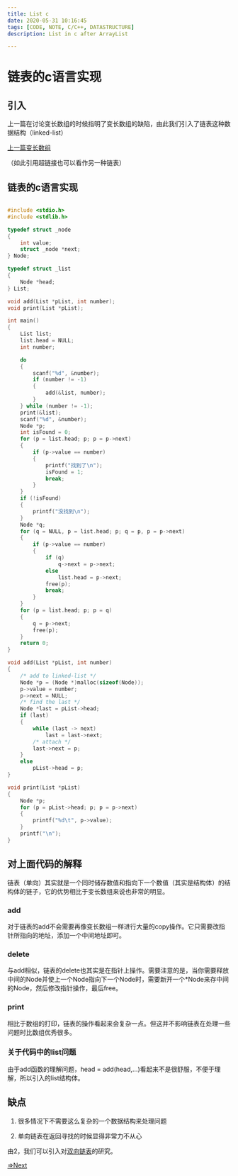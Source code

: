 ```yaml
---
title: List c
date: 2020-05-31 10:16:45
tags: [CODE, NOTE, C/C++, DATASTRUCTURE]
description: List in c after ArrayList

---
```


# 链表的c语言实现

## 引入

上一篇在讨论变长数组的时候指明了变长数组的缺陷，由此我们引入了链表这种数据结构（linked-list）

[上一篇变长数组](../ArrayList)

（如此引用超链接也可以看作另一种链表）

## 链表的c语言实现

```c

#include <stdio.h>
#include <stdlib.h>

typedef struct _node
{
    int value;
    struct _node *next;
} Node;

typedef struct _list
{
    Node *head;
} List;

void add(List *pList, int number);
void print(List *pList);

int main()
{
    List list;
    list.head = NULL;
    int number;

    do
    {
        scanf("%d", &number);
        if (number != -1)
        {
            add(&list, number);
        }
    } while (number != -1);
    print(&list);
    scanf("%d", &number);
    Node *p;
    int isFound = 0;
    for (p = list.head; p; p = p->next)
    {
        if (p->value == number)
        {
            printf("找到了\n");
            isFound = 1;
            break;
        }
    }
    if (!isFound)
    {
        printf("没找到\n");
    }
    Node *q;
    for (q = NULL, p = list.head; p; q = p, p = p->next)
    {
        if (p->value == number)
        {
            if (q)
                q->next = p->next;
            else
                list.head = p->next;
            free(p);
            break;
        }
    }
    for (p = list.head; p; p = q)
    {
        q = p->next;
        free(p);
    }
    return 0;
}

void add(List *pList, int number)
{
    /* add to linked-list */
    Node *p = (Node *)malloc(sizeof(Node));
    p->value = number;
    p->next = NULL;
    /* find the last */
    Node *last = pList->head;
    if (last)
    {
        while (last -> next)
            last = last->next;
        /* attach */
        last->next = p;
    }
    else
        pList->head = p;
}

void print(List *pList)
{
    Node *p;
    for (p = pList->head; p; p = p->next)
    {
        printf("%d\t", p->value);
    }
    printf("\n");
}

```

## 对上面代码的解释

链表（单向）其实就是一个同时储存数值和指向下一个数值（其实是结构体）的结构体的链子，它的优势相比于变长数组来说也非常的明显。

### add

对于链表的add不会需要再像变长数组一样进行大量的copy操作。它只需要改指针所指向的地址，添加一个中间地址即可。

### delete

与add相似，链表的delete也其实是在指针上操作。需要注意的是，当你需要释放中间的Node并使上一个Node指向下一个Node时，需要新开一个*Node来存中间的Node，然后修改指针操作，最后free。

### print

相比于数组的打印，链表的操作看起来会复杂一点。但这并不影响链表在处理一些问题时比数组优秀很多。

### 关于代码中的list问题

由于add函数的理解问题，head = add(head,…)看起来不是很舒服，不便于理解，所以引入的list结构体。

## 缺点

1. 很多情况下不需要这么复杂的一个数据结构来处理问题

2. 单向链表在返回寻找的时候显得非常力不从心

由2，我们可以引入对[双向链表](../Double-o-List)的研究。

[⇒Next](../Double-o-List)
